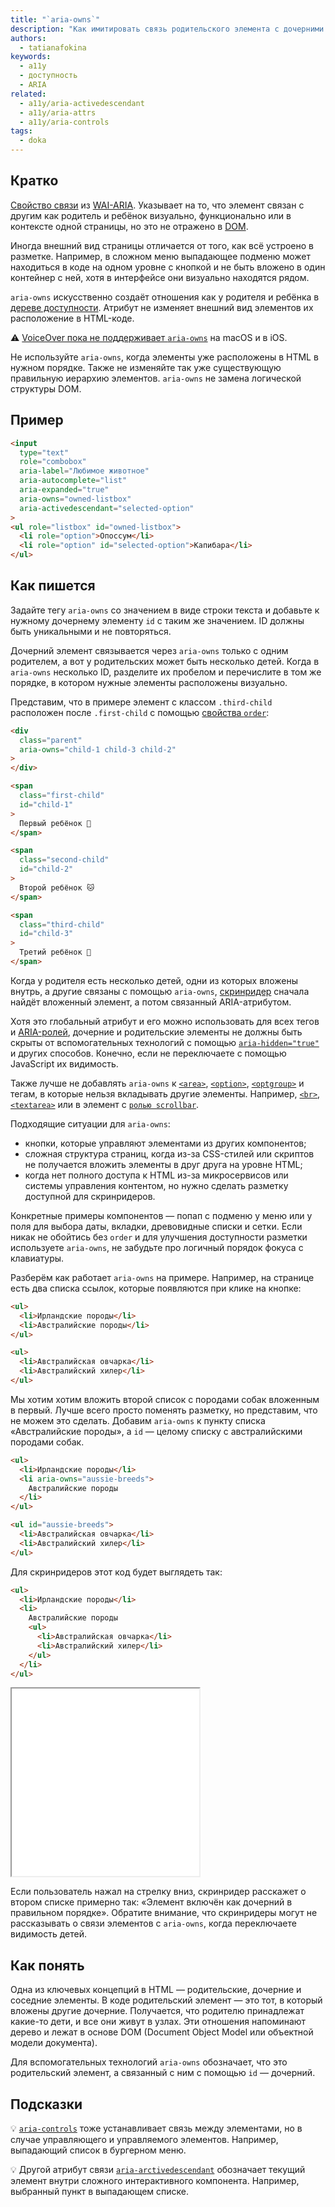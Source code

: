 ```yaml
---
title: "`aria-owns`"
description: "Как имитировать связь родительского элемента с дочерними с помощью ARIA."
authors:
  - tatianafokina
keywords:
  - a11y
  - доступность
  - ARIA
related:
  - a11y/aria-activedescendant
  - a11y/aria-attrs
  - a11y/aria-controls
tags:
  - doka
---
```


## Кратко

[Свойство связи](/a11y/aria-attrs/#atributy-svyazi) из [WAI-ARIA](/a11y/aria-intro/#specifikaciya). Указывает на то, что элемент связан с другим как родитель и ребёнок визуально, функционально или в контексте одной страницы, но это не отражено в [DOM](/js/dom/).

Иногда внешний вид страницы отличается от того, как всё устроено в разметке. Например, в сложном меню выпадающее подменю может находиться в коде на одном уровне с кнопкой и не быть вложено в один контейнер с ней, хотя в интерфейсе они визуально находятся рядом.

`aria-owns` искусственно создаёт отношения как у родителя и ребёнка в [дереве доступности](/a11y/screenreaders/#derevo-dostupnosti). Атрибут не изменяет внешний вид элементов их расположение в HTML-коде.

<aside>

⚠️ [VoiceOver пока не поддерживает `aria-owns`](https://a11ysupport.io/tech/aria/aria-owns_attribute) на macOS и в iOS.

</aside>

Не используйте `aria-owns`, когда элементы уже расположены в HTML в нужном порядке. Также не изменяйте так уже существующую правильную иерархию элементов. `aria-owns` не замена логической структуры DOM.

## Пример

```html
<input
  type="text"
  role="combobox"
  aria-label="Любимое животное"
  aria-autocomplete="list"
  aria-expanded="true"
  aria-owns="owned-listbox"
  aria-activedescendant="selected-option"
>
<ul role="listbox" id="owned-listbox">
  <li role="option">Опоссум</li>
  <li role="option" id="selected-option">Капибара</li>
</ul>
```

## Как пишется

Задайте тегу `aria-owns` со значением в виде строки текста и добавьте к нужному дочернему элементу `id` с таким же значением. ID должны быть уникальными и не повторяться.

Дочерний элемент связывается через `aria-owns` только с одним родителем, а вот у родительских может быть несколько детей. Когда в `aria-owns` несколько ID, разделите их пробелом и перечислите в том же порядке, в котором нужные элементы расположены визуально.

Представим, что в примере элемент с классом `.third-child` расположен после `.first-child` с помощью [свойства `order`](/css/order/):

```html
<div
  class="parent"
  aria-owns="child-1 child-3 child-2"
>
</div>

<span
  class="first-child"
  id="child-1"
>
  Первый ребёнок 🐶
</span>

<span
  class="second-child"
  id="child-2"
>
  Второй ребёнок 🐱
</span>

<span
  class="third-child"
  id="child-3"
>
  Третий ребёнок 🐢
</span>
```

Когда у родителя есть несколько детей, одни из которых вложены внутрь, а другие связаны с помощью `aria-owns`, [скринридер](/a11y/screenreaders/) сначала найдёт вложенный элемент, а потом связанный ARIA-атрибутом.

Хотя это глобальный атрибут и его можно использовать для всех тегов и [ARIA-ролей](/a11y/aria-roles/), дочерние и родительские элементы не должны быть скрыты от вспомогательных технологий с помощью [`aria-hidden="true"`](/a11y/aria-hidden/) и других способов. Конечно, если не переключаете с помощью JavaScript их видимость.

Также лучше не добавлять `aria-owns` к [`<area>`](/html/area/), [`<option>`](/html/option/), [`<optgroup>`](/html/optgroup/) и тегам, в которые нельзя вкладывать другие элементы. Например, [`<br>`](/html/br/), [`<textarea>`](/html/textarea/) или в элемент с [`ролью scrollbar`](/a11y/role-scrollbar/).

Подходящие ситуации для `aria-owns`:

- кнопки, которые управляют элементами из других компонентов;
- сложная структура страниц, когда из-за CSS-стилей или скриптов не получается вложить элементы в друг друга на уровне HTML;
- когда нет полного доступа к HTML из-за микросервисов или системы управления контентом, но нужно сделать разметку доступной для скринридеров.

Конкретные примеры компонентов — попап с подменю у меню или у поля для выбора даты, вкладки, древовидные списки и сетки. Если никак не обойтись без `order` и для улучшения доступности разметки используете `aria-owns`, не забудьте про логичный порядок фокуса с клавиатуры.

Разберём как работает `aria-owns` на примере. Например, на странице есть два списка ссылок, которые появляются при клике на кнопке:

```html
<ul>
  <li>Ирландские породы</li>
  <li>Австралийские породы</li>
</ul>

<ul>
  <li>Австралийская овчарка</li>
  <li>Австралийский хилер</li>
</ul>
```

Мы хотим хотим вложить второй список с породами собак вложенным в первый. Лучше всего просто поменять разметку, но представим, что не можем это сделать. Добавим `aria-owns` к пункту списка «Австралийские породы», а `id` — целому списку с австралийскими породами собак.

```html
<ul>
  <li>Ирландские породы</li>
  <li aria-owns="aussie-breeds">
    Австралийские породы
  </li>
</ul>

<ul id="aussie-breeds">
  <li>Австралийская овчарка</li>
  <li>Австралийский хилер</li>
</ul>
```

Для скринридеров этот код будет выглядеть так:

```html
<ul>
  <li>Ирландские породы</li>
  <li>
    Австралийские породы
    <ul>
      <li>Австралийская овчарка</li>
      <li>Австралийский хилер</li>
    </ul>
  </li>
</ul>
```

<iframe title="Раскрывающееся меню" src="demos/nav-with-subnavs/" height="300"></iframe>

Если пользователь нажал на стрелку вниз, скринридер расскажет о втором списке примерно так: «Элемент включён как дочерний в правильном порядке». Обратите внимание, что скринридеры могут не рассказывать о связи элементов с `aria-owns`, когда переключаете видимость детей.

## Как понять

Одна из ключевых концепций в HTML — родительские, дочерние и соседние элементы. В коде родительский элемент — это тот, в который вложены другие дочерние. Получается, что родителю принадлежат какие-то дети, и все они живут в узлах. Эти отношения напоминают дерево и лежат в основе DOM (Document Object Model или объектной модели документа).

Для вспомогательных технологий `aria-owns` обозначает, что это родительский элемент, а связанный с ним с помощью `id` — дочерний.

## Подсказки

💡 [`aria-controls`](/a11y/aria-controls/) тоже устанавливает связь между элементами, но в случае управляющего и управляемого элементов. Например, выпадающий список в бургерном меню.

💡 Другой атрибут связи [`aria-arctivedescendant`](/a11y/aria-activedescendant/) обозначает текущий элемент внутри сложного интерактивного компонента. Например, выбранный пункт в выпадающем списке.
